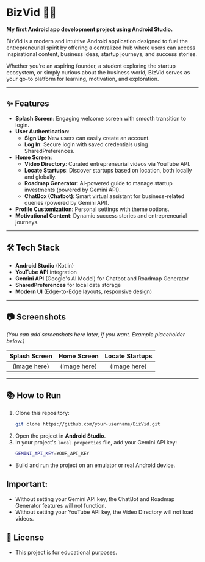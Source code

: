 # BizVid 📱🚀

**My first Android app development project using Android Studio.**

BizVid is a modern and intuitive Android application designed to fuel the entrepreneurial spirit by offering a centralized hub where users can access inspirational content, business ideas, startup journeys, and success stories.

Whether you’re an aspiring founder, a student exploring the startup ecosystem, or simply curious about the business world, BizVid serves as your go-to platform for learning, motivation, and exploration.

---

## ✨ Features

- **Splash Screen**: Engaging welcome screen with smooth transition to login.
- **User Authentication**:
  - **Sign Up**: New users can easily create an account.
  - **Log In**: Secure login with saved credentials using SharedPreferences.
- **Home Screen**:
  - **Video Directory**: Curated entrepreneurial videos via YouTube API.
  - **Locate Startups**: Discover startups based on location, both locally and globally.
  - **Roadmap Generator**: AI-powered guide to manage startup investments (powered by Gemini API).
  - **ChatBox (Chatbot)**: Smart virtual assistant for business-related queries (powered by Gemini API).
- **Profile Customization**: Personal settings with theme options.
- **Motivational Content**: Dynamic success stories and entrepreneurial journeys.

---

## 🛠️ Tech Stack

- **Android Studio** (Kotlin)
- **YouTube API** integration
- **Gemini API** (Google's AI Model) for Chatbot and Roadmap Generator
- **SharedPreferences** for local data storage
- **Modern UI** (Edge-to-Edge layouts, responsive design)

---

## 📷 Screenshots

*(You can add screenshots here later, if you want. Example placeholder below.)*

| Splash Screen | Home Screen | Locate Startups |
| :-----------: | :----------: | :-------------: |
| (image here)  | (image here) | (image here)    |

---

## 📚 How to Run

1. Clone this repository:
   ```bash
   git clone https://github.com/your-username/BizVid.git
2. Open the project in **Android Studio**.
3. In your project's `local.properties` file, add your Gemini API key:
   ```bash
   GEMINI_API_KEY=YOUR_API_KEY


- Build and run the project on an emulator or real Android device.

## Important:

- Without setting your Gemini API key, the ChatBot and Roadmap Generator features will not function.
- Without setting your YouTube API key, the Video Directory will not load videos.

## 📜 License
- This project is for educational purposes.
